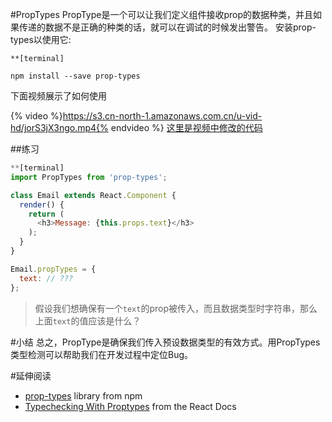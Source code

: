 #PropTypes
PropType是一个可以让我们定义组件接收prop的数据种类，并且如果传递的数据不是正确的种类的话，就可以在调试的时候发出警告。
安装prop-types以使用它:
```
**[terminal]

npm install --save prop-types
```
下面视频展示了如何使用

{% video %}https://s3.cn-north-1.amazonaws.com.cn/u-vid-hd/jorS3jX3ngo.mp4{% endvideo %}
[这里是视频中修改的代码](https://github.com/udacity/reactnd-contacts-complete/commit/a7f4728c61b539863b91752bfe21924eb81f3039)

##练习
```js
**[terminal]
import PropTypes from 'prop-types';

class Email extends React.Component {
  render() {
    return (
      <h3>Message: {this.props.text}</h3>
    );
  }
}

Email.propTypes = {
  text: // ???
};
```
>假设我们想确保有一个`text`的prop被传入，而且数据类型时字符串，那么上面`text`的值应该是什么？

#小结
总之，PropType是确保我们传入预设数据类型的有效方式。用PropTypes类型检测可以帮助我们在开发过程中定位Bug。

#延伸阅读
- [prop-types](https://www.npmjs.com/package/prop-types) library from npm
- [Typechecking With Proptypes](https://facebook.github.io/react/docs/typechecking-with-proptypes.html) from the React Docs

